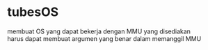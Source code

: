 # tubesOS
membuat OS yang dapat bekerja dengan MMU yang disediakan<br/>
harus dapat membuat argumen yang benar dalam memanggil MMU<br/>
